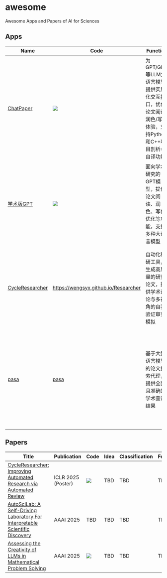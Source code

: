 # awesome
Awesome Apps and Papers of AI for Sciences


## Apps

| Name                     | Code                                                                 | Function                                                                                             | Classification | Features                                                                                         | Detailed                                                                                                                                                                                                 |
|--------------------------|----------------------------------------------------------------------|-----------------------------------------------------------------------------------------------------|----------------|-------------------------------------------------------------------------------------------------|--------------------------------------------------------------------------------------------------------------------------------------------------------------------------------------------------------|
| [ChatPaper](https://chatpaper.com/) | [![](https://img.shields.io/github/stars/kaixindelele/ChatPaper?style=social)](https://github.com/kaixindelele/ChatPaper) | 为GPT/GLM等LLM大语言模型提供实用化交互接口，优化论文阅读/润色/写作体验，支持Python和C++项目剖析与自译功能 | AI             | 论文总结，PDF/LaTex翻译，写作润色，模块化设计，支持自定义按钮与插件，支持多种LLM模型 | 专为学术研究设计，支持多种本地与云端大语言模型，优化学术写作和论文处理。提供并行问询多种LLM，如chatglm3、通义千问、讯飞星火等。                                                                 |
| [学术版GPT](https://academic.chatwithpaper.org/) | [![](https://img.shields.io/github/stars/binary-husky/gpt_academic?style=social)](https://github.com/binary-husky/gpt_academic) | 面向学术研究的GPT模型，提供论文阅读、润色、写作优化等功能，支持多种大语言模型                   | AI             | 论文润色、学术写作优化、模型支持、写作辅助工具                                                         | 专为学术研究提供功能，优化文献分析，提升科研写作效率，支持多种大语言模型，帮助科研人员更高效地完成学术任务。                                                                                                 |
| [CycleResearcher](https://wengsyx.github.io/Researcher) | https://wengsyx.github.io/Researcher                                   | 自动化科研工具，生成高质量的研究论文，提供学术评论与多视角的自我验证审查模拟                     | AI             | 学术研究生成与审查，自动化科研流程，严谨的多视角审查反馈循环                                           | 一个全面的开源生态系统，旨在加速学术研究过程，提供高质量的研究论文生成与评论，支持多视角的学术审查反馈。                                                                                              |
| [pasa](https://pasa-agent.ai/)           | [pasa](https://pasa-agent.ai/)                              | 基于大型语言模型的论文搜索代理，提供全面且准确的学术查询结果                                           | AI             | 高效的科研数据处理与分析，支持论文搜索与参考文献选择，支持自我决策与强化学习                           | 由大型语言模型驱动的论文搜索代理，支持自动选择搜索工具，阅读论文并选择相关参考文献，优化学术查询的结果，具有强化学习优化的特点。                                                                 |

## Papers

|  Title  |  Publication  | Code | Idea | Classification | Features    | Detailed    |
| ----------- | ----------- | ----------- | ----------- | ----------- | ----------- | ----------- |
| [CycleResearcher: Improving Automated Research via Automated Review](https://openreview.net/forum?id=bjcsVLoHYs) | ICLR 2025 (Poster) | [![](https://img.shields.io/github/stars/zhu-minjun/Researcher?style=social)](https://github.com/zhu-minjun/Researcher) | TBD | TBD | TBD | TBD |
| [AutoSciLab: A Self-Driving Laboratory For Interpretable Scientific Discovery](https://arxiv.org/abs/2412.12347) | AAAI 2025 | TBD | TBD | TBD | TBD | TBD |
| [Assessing the Creativity of LLMs in Mathematical Problem Solving](https://arxiv.org/abs/2410.18336) | AAAI 2025 | [![](https://img.shields.io/github/stars/JunyiYe/CreativeMath?style=social)](https://github.com/JunyiYe/CreativeMath) | TBD | TBD | TBD | TBD |


